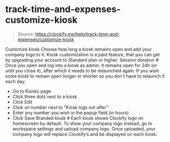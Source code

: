 # track-time-and-expenses-customize-kiosk

> Source: https://clockify.me/help/track-time-and-expenses/customize-kiosk

Customize kiosk
Choose how long a kiosk remains open and add your company logo to it.
Kiosk customization is a paid feature, that you can get by upgrading your account to Standard plan or higher.
Session duration #
Once you open and log into a kiosk as admin, it remains open for 24h (or until you close it), after which it needs to be relaunched again.
If you wish some kiosk to remain open longer or shorter so you don’t have to relaunch it each day:
- Go to Kiosks page
- Click three dots next to a kiosk
- Click Edit
- Click on number next to “Kiosk logs out after”
- Enter any number you wish in the popup field (in hours)
- Click Save
Branded kiosk #
Each kiosk shows Clockify logo on homescreen by default.
To show your company logo instead, go to workspace settings and upload company logo.
Once uploaded, your company logo will replace Clockify’s and be displayed on each kiosk.